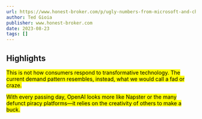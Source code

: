 ```yaml
---
url: https://www.honest-broker.com/p/ugly-numbers-from-microsoft-and-chatgpt
author: Ted Gioia
publisher: www.honest-broker.com
date: 2023-08-23
tags: []
---
```


## Highlights
<mark>This is not how consumers respond to transformative technology. The current demand pattern resembles, instead, what we would call a fad or craze.</mark>

<mark>With every passing day, OpenAI looks more like Napster or the many defunct piracy platforms—it relies on the creativity of others to make a buck.</mark>


